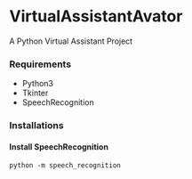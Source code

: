 # VirtualAssistantAvator
A Python Virtual Assistant Project 
### Requirements
- Python3
- Tkinter
- SpeechRecognition


### Installations
#### Install SpeechRecognition
`python -m speech_recognition`
